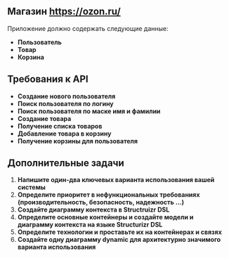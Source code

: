 ## Магазин https://ozon.ru/

Приложение должно содержать следующие данные:
- **Пользователь**
- **Товар**
- **Корзина**

## Требования к API

- **Создание нового пользователя**
- **Поиск пользователя по логину**
- **Поиск пользователя по маске имя и фамилии**
- **Создание товара**
- **Получение списка товаров**
- **Добавление товара в корзину**
- **Получение корзины для пользователя**

## Дополнительные задачи

1. **Напишите один-два ключевых варианта использования вашей системы**
2. **Определите приоритет в нефункциональных требованиях (производительность, безопасность, надежность …)**
3. **Создайте диаграмму контекста в Structruizr DSL**
4. **Определите основные контейнеры и создайте модели и диаграмму контекста на языке Structurizr DSL**
5. **Определите технологии и проставьте их на контейнерах и связях**
6. **Создайте одну диаграмму dynamic для архитектурно значимого варианта использования**